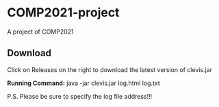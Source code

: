 # COMP2021-project
A project of COMP2021

## Download
Click on Releases on the right to download the latest version of clevis.jar

**Running Command:**
java -jar clevis.jar log.html log.txt

P.S. Please be sure to specify the log file address!!!
